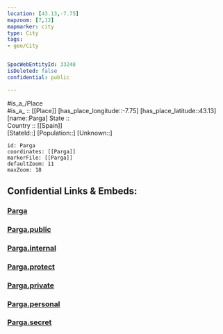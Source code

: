 ```yaml
---
location: [43.13,-7.75] 
mapzoom: [7,12] 
mapmarker: city 
type: City
tags:
- geo/City


SpocWebEntityId: 33248
isDeleted: false
confidential: public

---
```

#is_a_/Place  
#is_a_ :: [[Place]] 
[has_place_longitude::-7.75] 
[has_place_latitude::43.13] 
[name::Parga] 
State ::  
Country :: [[Spain]]  
[StateId::] 
[Population::] 
[Unknown::] 


```leaflet
id: Parga
coordinates: [[Parga]] 
markerFile: [[Parga]] 
defaultZoom: 11 
maxZoom: 18
```


## Confidential Links & Embeds: 

### [Parga](/_Standards/Earth/Continent/Europe/Europe~South/Spain/Provinces~Spain/Galicia/Lugo/City/Parga.md) 

### [Parga.public](/_public/Earth/Continent/Europe/Europe~South/Spain/Provinces~Spain/Galicia/Lugo/City/Parga.public.md) 

### [Parga.internal](/_internal/Earth/Continent/Europe/Europe~South/Spain/Provinces~Spain/Galicia/Lugo/City/Parga.internal.md) 

### [Parga.protect](/_protect/Earth/Continent/Europe/Europe~South/Spain/Provinces~Spain/Galicia/Lugo/City/Parga.protect.md) 

### [Parga.private](/_private/Earth/Continent/Europe/Europe~South/Spain/Provinces~Spain/Galicia/Lugo/City/Parga.private.md) 

### [Parga.personal](/_personal/Earth/Continent/Europe/Europe~South/Spain/Provinces~Spain/Galicia/Lugo/City/Parga.personal.md) 

### [Parga.secret](/_secret/Earth/Continent/Europe/Europe~South/Spain/Provinces~Spain/Galicia/Lugo/City/Parga.secret.md)

